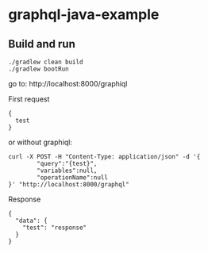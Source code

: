 # graphql-java-example

## Build and run

```
./gradlew clean build
./gradlew bootRun

```

go to: http://localhost:8000/graphiql

First request

```
{
  test
}
```

or without graphiql:

```
curl -X POST -H "Content-Type: application/json" -d '{
        "query":"{test}",
        "variables":null,
        "operationName":null
}' "http://localhost:8000/graphql"
```

Response

```
{
  "data": {
    "test": "response"
  }
}
```

